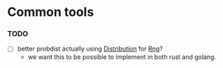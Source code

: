 
# Common tools




### TODO

- [ ] better probdist actually using [Distribution]() for [Rng]()?
  - we want this to be possible to implement in both rust and golang.
